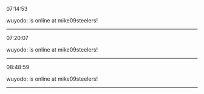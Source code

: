 07:14:53

wuyodo: is online at mike09steelers!

---

07:20:07

wuyodo: is online at mike09steelers!

---

08:48:59

wuyodo: is online at mike09steelers!

---

